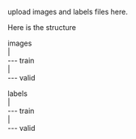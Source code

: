 upload images and labels files here.

Here is the structure

images  
|  
--- train  
|  
--- valid 

labels  
|  
--- train  
|  
--- valid  
